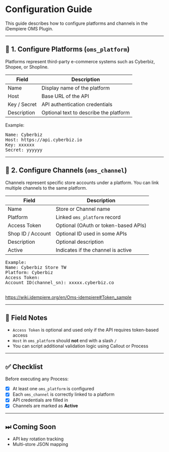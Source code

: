 # Configuration Guide

This guide describes how to configure platforms and channels in the iDempiere OMS Plugin.

---

## 🔧 1. Configure Platforms (`oms_platform`)

Platforms represent third-party e-commerce systems such as Cyberbiz, Shopee, or Shopline.

| Field         | Description                                |
|---------------|--------------------------------------------|
| Name          | Display name of the platform               |
| Host          | Base URL of the API                        |
| Key / Secret  | API authentication credentials             |
| Description   | Optional text to describe the platform     |


Example:
<pre>
Name: Cyberbiz
Host: https://api.cyberbiz.io
Key: xxxxxx
Secret: yyyyyy
</pre>
---

## 🏪 2. Configure Channels (`oms_channel`)

Channels represent specific store accounts under a platform. You can link multiple channels to the same platform.

| Field              | Description                                 |
|--------------------|---------------------------------------------|
| Name               | Store or Channel name                       |
| Platform           | Linked `oms_platform` record                |
| Access Token       | Optional (OAuth or token-based APIs)        |
| Shop ID / Account  | Optional ID used in some APIs               |
| Description        | Optional description                        |
| Active             | Indicates if the channel is active          |
<pre>
Example:
Name: Cyberbiz Store TW
Platform: Cyberbiz
Access Token: 
Account ID(channel_sn): xxxxx.cyberbiz.co

</pre>
https://wiki.idempiere.org/en/Oms-idempiere#Token_sample

---

## 📘 Field Notes

- `Access Token` is optional and used only if the API requires token-based access
- `Host` in `oms_platform` should **not** end with a slash `/`
- You can script additional validation logic using Callout or Process

---

## ✅ Checklist

Before executing any Process:

- [x] At least one `oms_platform` is configured
- [x] Each `oms_channel` is correctly linked to a platform
- [x] API credentials are filled in
- [x] Channels are marked as **Active**

---

## ⏭ Coming Soon

- API key rotation tracking
- Multi-store JSON mapping

